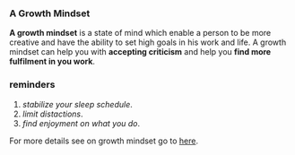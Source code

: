 ### A Growth Mindset

**A growth mindset** is a state of mind which enable a person to be more creative and have the ability to set  high goals in his work and life.
A growth mindset can help you with **accepting criticism** and help you **find more fulfilment in you work**.


### reminders 
1. *stabilize your sleep schedule*.
2. *limit distactions*.
3. *find enjoyment on what you do*.

For more details see on growth mindset go to [here](https://www.youtube.com/watch?v=dQw4w9WgXcQ).




















